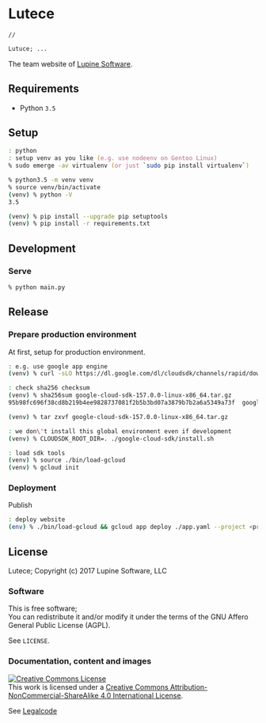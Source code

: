 # Lutece

`//`


```txt
Lutuce; ...
```

The team website of [Lupine Software](https://team.lupine-software.com).


## Requirements

* Python `3.5`

## Setup

```zsh
: python
: setup venv as you like (e.g. use nodeenv on Gentoo Linux)
% sudo emerge -av virtualenv (or just `sudo pip install virtualenv`)

% python3.5 -m venv venv
% source venv/bin/activate
(venv) % python -V
3.5

(venv) % pip install --upgrade pip setuptools
(venv) % pip install -r requirements.txt
```


## Development

### Serve

```zsh
% python main.py
```


## Release

### Prepare production environment

At first, setup for production environment.

```zsh
: e.g. use google app engine
(venv) % curl -sLO https://dl.google.com/dl/cloudsdk/channels/rapid/downloads/google-cloud-sdk-157.0.0-linux-x86_64.tar.gz

: check sha256 checksum
(venv) % sha256sum google-cloud-sdk-157.0.0-linux-x86_64.tar.gz
95b98fc696f38cd8b219b4ee9828737081f2b5b3bd07a3879b7b2a6a5349a73f  google-cloud-sdk-157.0.0-linux-x86_64.tar.gz

(venv) % tar zxvf google-cloud-sdk-157.0.0-linux-x86_64.tar.gz

: we don\'t install this global environment even if development
(venv) % CLOUDSDK_ROOT_DIR=. ./google-cloud-sdk/install.sh

: load sdk tools
(venv) % source ./bin/load-gcloud
(venv) % gcloud init
```

### Deployment

Publish

```zsh
: deploy website
(env) % ./bin/load-gcloud && gcloud app deploy ./app.yaml --project <project-id> --verbosity=info
```


## License

Lutece; Copyright (c) 2017 Lupine Software, LLC

### Software

This is free software;  
You can redistribute it and/or modify it under the terms of
the GNU Affero General Public License (AGPL).

See `LICENSE`.

### Documentation, content and images

[![Creative Commons License](
https://i.creativecommons.org/l/by-nc-sa/4.0/88x31.png)](
http://creativecommons.org/licenses/by-nc-sa/4.0/)  
This work is licensed under a [
Creative Commons Attribution-NonCommercial-ShareAlike 4.0 International
License](https://creativecommons.org/licenses/by-nc-sa/4.0/).

See [Legalcode](https://creativecommons.org/licenses/by-nc-sa/4.0/legalcode)
